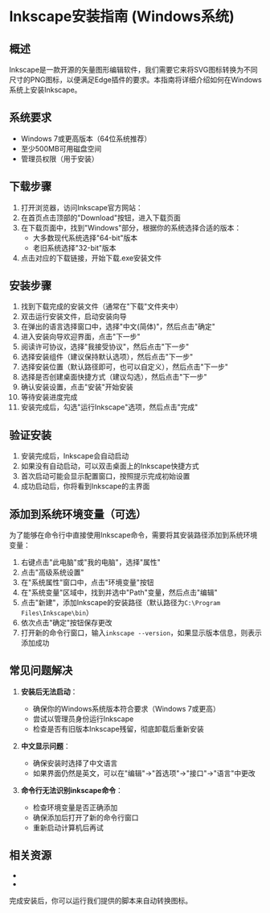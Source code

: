 # Inkscape安装指南 (Windows系统)

## 概述
Inkscape是一款开源的矢量图形编辑软件，我们需要它来将SVG图标转换为不同尺寸的PNG图标，以便满足Edge插件的要求。本指南将详细介绍如何在Windows系统上安装Inkscape。

## 系统要求
- Windows 7或更高版本（64位系统推荐）
- 至少500MB可用磁盘空间
- 管理员权限（用于安装）

## 下载步骤
1. 打开浏览器，访问Inkscape官方网站：<mcurl name="Inkscape官网" url="https://inkscape.org"></mcurl>
2. 在首页点击顶部的"Download"按钮，进入下载页面
3. 在下载页面中，找到"Windows"部分，根据你的系统选择合适的版本：
   - 大多数现代系统选择"64-bit"版本
   - 老旧系统选择"32-bit"版本
4. 点击对应的下载链接，开始下载.exe安装文件

## 安装步骤
1. 找到下载完成的安装文件（通常在"下载"文件夹中）
2. 双击运行安装文件，启动安装向导
3. 在弹出的语言选择窗口中，选择"中文(简体)"，然后点击"确定"
4. 进入安装向导欢迎界面，点击"下一步"
5. 阅读许可协议，选择"我接受协议"，然后点击"下一步"
6. 选择安装组件（建议保持默认选项），然后点击"下一步"
7. 选择安装位置（默认路径即可，也可以自定义），然后点击"下一步"
8. 选择是否创建桌面快捷方式（建议勾选），然后点击"下一步"
9. 确认安装设置，点击"安装"开始安装
10. 等待安装进度完成
11. 安装完成后，勾选"运行Inkscape"选项，然后点击"完成"

## 验证安装
1. 安装完成后，Inkscape会自动启动
2. 如果没有自动启动，可以双击桌面上的Inkscape快捷方式
3. 首次启动可能会显示配置窗口，按照提示完成初始设置
4. 成功启动后，你将看到Inkscape的主界面

## 添加到系统环境变量（可选）
为了能够在命令行中直接使用Inkscape命令，需要将其安装路径添加到系统环境变量：

1. 右键点击"此电脑"或"我的电脑"，选择"属性"
2. 点击"高级系统设置"
3. 在"系统属性"窗口中，点击"环境变量"按钮
4. 在"系统变量"区域中，找到并选中"Path"变量，然后点击"编辑"
5. 点击"新建"，添加Inkscape的安装路径（默认路径为`C:\Program Files\Inkscape\bin`）
6. 依次点击"确定"按钮保存更改
7. 打开新的命令行窗口，输入`inkscape --version`，如果显示版本信息，则表示添加成功

## 常见问题解决
1. **安装后无法启动**：
   - 确保你的Windows系统版本符合要求（Windows 7或更高）
   - 尝试以管理员身份运行Inkscape
   - 检查是否有旧版本Inkscape残留，彻底卸载后重新安装

2. **中文显示问题**：
   - 确保安装时选择了中文语言
   - 如果界面仍然是英文，可以在"编辑"->"首选项"->"接口"->"语言"中更改

3. **命令行无法识别inkscape命令**：
   - 检查环境变量是否正确添加
   - 确保添加后打开了新的命令行窗口
   - 重新启动计算机后再试

## 相关资源
- <mcurl name="Inkscape官方文档" url="https://inkscape.org/learn/"></mcurl>
- <mcurl name="Inkscape命令行参考" url="https://inkscape.org/doc/inkscape-man.html"></mcurl>

完成安装后，你可以运行我们提供的<mcfile name="run_convert.bat" path="f:\works\web\BaiduCloudDown\BaiduCloudDown\run_convert.bat"></mcfile>脚本来自动转换图标。